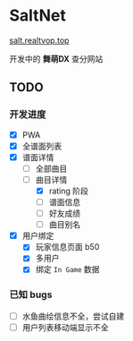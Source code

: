 # SaltNet
[salt.realtvop.top](https://salt.realtvop.top)

开发中的 **舞萌DX** 查分网站

## TODO

### 开发进度

- [x] PWA
- [x] 全谱面列表
- [x] 谱面详情
    - [ ] 全部曲目
    - [ ] 曲目详情
        - [x] rating 阶段
        - [ ] 谱面信息
        - [ ] 好友成绩
        - [ ] 曲目别名
- [x] 用户绑定
    - [x] 玩家信息页面 b50
    - [x] 多用户
    - [x] 绑定 `In Game` 数据

### 已知 bugs

- [ ] 水鱼曲绘信息不全，尝试自建
- [ ] 用户列表移动端显示不全